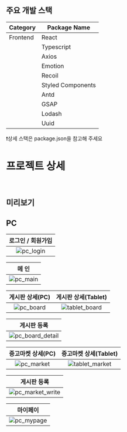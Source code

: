 
## 주요 개발 스택
| Category | Package Name      |
| -------- | ----------------- |
| Frontend | React             |
|          | Typescript        |
|          | Axios             |
|          | Emotion           |
|          | Recoil            |
|          | Styled Components |
|          | Antd              |
|          | GSAP              |
|          | Lodash            |
|          | Uuid              |

❗️상세 스택은 package.json을 참고해 주세요

# 프로젝트 상세

</details>
<br/>

## 미리보기

## PC

|                                        로그인 / 회원가입                                                  |
| :-------------------------------------------------------------------------------------------------------: |
| ![pc_login](https://github.com/IMHEEJAE/my-project/assets/124327891/997d8ec2-7bea-475a-8807-34ef54156487) |

|                                           메 인                                             |
| :-----------------------------------------------------------------------------------------------------------------------------: |
| ![pc_main](https://github.com/IMHEEJAE/my-project/assets/124327891/44686cc7-c0ec-4d8a-b04c-40cc507383d1) |

|                                 게시판 상세(PC)                                   |                       게시판 상세(Tablet)                                           |
| :--------------------------------------------------------------------------------------------------: | :----------------------------------------------------------------------------------------------------------------------: |
| ![pc_board](https://github.com/IMHEEJAE/my-project/assets/124327891/24b512df-56a9-4c8f-8362-ad5c47b3dab6) | ![tablet_board](https://github.com/IMHEEJAE/my-project/assets/124327891/a3456959-cb0e-422f-8ae3-c2de23006b67) |

|                                           게시판 등록                                            |
| :-----------------------------------------------------------------------------------------------------------------------------: |
| ![pc_board_detail](https://github.com/IMHEEJAE/my-project/assets/124327891/2ce5f176-71b3-4c5c-bbe2-7d053cffc414) |

|                                 중고마켓 상세(PC)                                   |                       중고마켓 상세(Tablet)                                           |
| :--------------------------------------------------------------------------------------------------: | :----------------------------------------------------------------------------------------------------------------------: |
| ![pc_market](https://github.com/IMHEEJAE/my-project/assets/124327891/80d114a3-fb25-456e-b764-ccce25a8ea21) | ![tablet_market](https://github.com/IMHEEJAE/my-project/assets/124327891/e59ac669-9133-4dfb-a592-9e3a0f2c871e) |

|                                           게시판 등록                                            |
| :-----------------------------------------------------------------------------------------------------------------------------: |
| ![pc_market_write](https://github.com/IMHEEJAE/my-project/assets/124327891/5626b8e5-7553-4a68-9839-df43a7639b99) |

|                                           마이페이                                            |
| :-----------------------------------------------------------------------------------------------------------------------------: |
| ![pc_mypage](https://github.com/IMHEEJAE/my-project/assets/124327891/574a3e85-97c2-4fce-acee-1e212fc759a3) |
